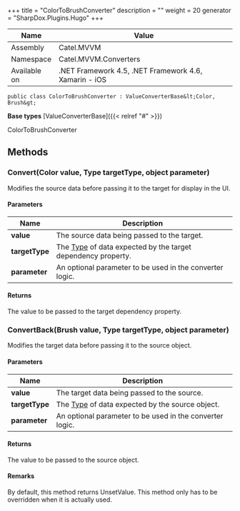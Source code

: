 

+++
title = "ColorToBrushConverter" 
description = ""
weight = 20
generator = "SharpDox.Plugins.Hugo"
+++

Name|Value
---|---
Assembly|Catel.MVVM
Namespace|Catel.MVVM.Converters
Available on|.NET Framework 4.5, .NET Framework 4.6, Xamarin - iOS

```
public class ColorToBrushConverter : ValueConverterBase&lt;Color, Brush&gt;
```

**Base types**
[ValueConverterBase]({{&lt; relref "#" &gt;}})

ColorToBrushConverter

## Methods

### Convert(Color value, Type targetType, object parameter)

Modifies the source data before passing it to the target for display in the UI.

#### Parameters

Name|Description
---|---
**value**|The source data being passed to the target.
**targetType**|The [Type](#) of data expected by the target dependency property.
**parameter**|An optional parameter to be used in the converter logic.

#### Returns

The value to be passed to the target dependency property.

### ConvertBack(Brush value, Type targetType, object parameter)

Modifies the target data before passing it to the source object.

#### Parameters

Name|Description
---|---
**value**|The target data being passed to the source.
**targetType**|The [Type](#) of data expected by the source object.
**parameter**|An optional parameter to be used in the converter logic.

#### Returns

The value to be passed to the source object.

#### Remarks

By default, this method returns UnsetValue. This method only has to be overridden when it is actually used.

